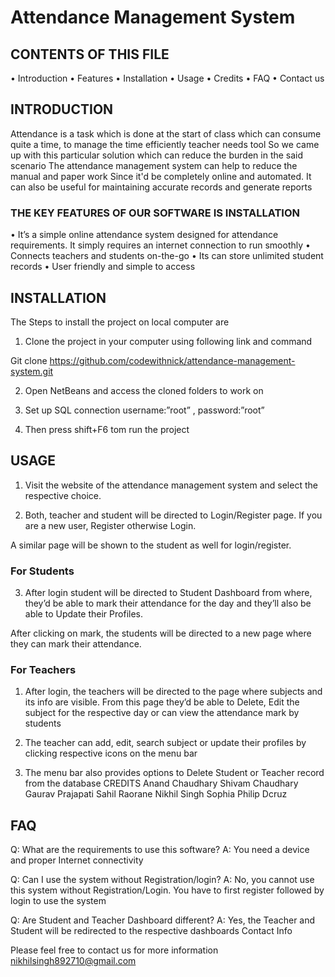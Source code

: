 # Attendance Management System

## CONTENTS OF THIS FILE
•	Introduction
•	Features
•	Installation
•	Usage
•	Credits
•	FAQ
•	Contact us


## INTRODUCTION

Attendance is a task which is done at the start of class which can consume quite a time, to manage the time efficiently teacher needs tool So we came up with this particular solution which can reduce the burden in the said scenario  The attendance management system can help to reduce the manual and paper work Since it'd be completely online and automated. It can also be useful for maintaining accurate records and generate reports



### THE KEY FEATURES OF OUR SOFTWARE IS INSTALLATION

•	It’s a simple online attendance system designed for attendance requirements. It simply requires an internet connection to run smoothly
•	Connects teachers and students on-the-go
•	Its can store unlimited student records 
•	User friendly and simple to access


## INSTALLATION

The Steps to install the project on local computer are
1)	Clone the project in your computer using following link and command

Git clone https://github.com/codewithnick/attendance-management-system.git


2)	Open NetBeans and access the cloned folders to work on

3)	Set up SQL connection username:”root” , password:”root”

4)	 Then press shift+F6 tom run the project








## USAGE

1. Visit the website of the attendance management system and select the respective choice.

 

2. Both, teacher and student will be directed to Login/Register page. If you are a new user, Register otherwise Login.


 

A similar page will be shown to the student as well for login/register.

### For Students

3. After login student will be directed to Student Dashboard from where, they’d be able to mark their attendance for the day and they’ll also be able to Update their Profiles.

 

After clicking on mark, the students will be directed to a new page where they can mark their attendance.





### For Teachers

1. After login, the teachers will be directed to the page where subjects and its info are visible.
From this page they’d be able to Delete, Edit the subject for the respective day or can view the attendance mark by students

 

2. The teacher can add, edit, search subject or update their profiles by clicking respective icons on the menu bar

 


3.  The menu bar also provides options to Delete Student or Teacher record from the database
CREDITS
Anand Chaudhary
Shivam Chaudhary
Gaurav Prajapati
Sahil Raorane
Nikhil Singh
Sophia Philip Dcruz


## FAQ 

Q: What are the requirements to use this software?
A: You need a device and proper Internet connectivity

Q: Can I use the system without Registration/login?
A: No, you cannot use this system without Registration/Login. You have to first register followed by login to use the system

Q: Are Student and Teacher Dashboard different?
A: Yes, the Teacher and Student will be redirected to the respective dashboards
Contact Info

Please feel free to contact us for more information
nikhilsingh892710@gmail.com


